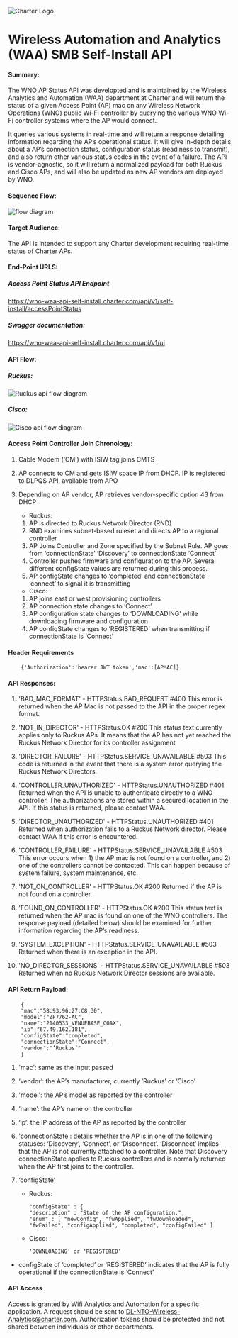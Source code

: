 ![Charter Logo](images/images_Charter_R_Logo_RGB.png)

# Wireless Automation and Analytics (WAA) SMB  Self-Install API

#### Summary:

The WNO AP Status API was developted and is maintained by the Wireless Analytics and Automation (WAA) department at Charter and will return the status of a given Access Point (AP) mac on any Wireless Network Operations (WNO) public Wi-Fi controller by querying the various WNO Wi-Fi controller systems where the AP would connect.  

It queries various systems in real-time and will return a response detailing information regarding the AP’s operational status.  It will give in-depth details about a AP’s connection status, configuration status (readiness to transmit), and also return other various status codes in the event of a failure.  The API is vendor-agnostic, so it will return a normalized payload for both Ruckus and Cisco APs, and will also be updated as new AP vendors are deployed by WNO.

#### Sequence Flow:

![flow diagram](images/flow.png)


#### Target Audience:

The API is intended to support any Charter development requiring real-time status of Charter APs.

#### End-Point URLS:

##### Access Point Status API Endpoint
https://wno-waa-api-self-install.charter.com/api/v1/self-install/accessPointStatus
##### Swagger documentation:
https://wno-waa-api-self-install.charter.com/api/v1/ui


#### API Flow:

##### Ruckus:
![Ruckus api flow diagram](images/apiFlow.png)

##### Cisco:

![Cisco api flow diagram](images/ciscoApiFlow.png)

#### Access Point Controller Join Chronology:

1. Cable Modem (‘CM’) with ISIW tag joins CMTS
	
2. AP connects to CM and gets ISIW space IP from DHCP.  IP is registered to DLPQS API, available from APO

3. Depending on AP vendor, AP retrieves vendor-specific option 43 from DHCP

	- Ruckus:
    1. AP is directed to Ruckus Network Director (RND)
	2. RND examines subnet-based ruleset and directs AP to a regional controller
	3. AP Joins Controller and Zone specified by the Subnet Rule.  AP goes from ‘connectionState’ ‘Discovery’ to connectionState ‘Connect’
	4. Controller pushes firmware and configuration to the AP.  Several different configState values are returned during this process.
	5. AP configState changes to ‘completed’ and connectionState ‘connect’ to signal it is transmitting
	
	- Cisco:
	1. AP joins east or west provisioning controllers
	2. AP connection state changes to ‘Connect’
	3. AP configuration state changes to ‘DOWNLOADING’ while downloading firmware and configuration
	4. AP configState changes to ‘REGISTERED’ when transmitting if connectionState is ‘Connect’

#### Header Requirements

        {'Authorization':'bearer JWT token','mac':[APMAC]}

#### API Responses:

1. 'BAD_MAC_FORMAT'  -  HTTPStatus.BAD_REQUEST #400
This error is returned when the AP Mac is not passed to the API in the proper regex format.

2. 'NOT_IN_DIRECTOR' - HTTPStatus.OK #200
This status text currently applies only to Ruckus APs.  It means that the AP has not yet reached the Ruckus Network Director for its controller assignment

3.	'DIRECTOR_FAILURE' - HTTPStatus.SERVICE_UNAVAILABLE #503
This code is returned in the event that there is a system error querying the Ruckus Network Directors.
4.	'CONTROLLER_UNAUTHORIZED' - HTTPStatus.UNAUTHORIZED #401
Returned when the API is unable to authenticate directly to a WNO controller.  The authorizations are stored within a secured location in the API.  If this status is returned, please contact WAA.

5.	'DIRECTOR_UNAUTHORIZED' - HTTPStatus.UNAUTHORIZED #401
Returned when authorization fails to a Ruckus Network director.  Please contact WAA if this error is encountered.

6.	'CONTROLLER_FAILURE' - HTTPStatus.SERVICE_UNAVAILABLE #503
This error occurs when 1) the AP mac is not found on a controller, and 2) one of the controllers cannot be contacted.  This can happen because of system failure, system maintenance, etc.

7.	'NOT_ON_CONTROLLER' - HTTPStatus.OK #200
Returned if the AP is not found on a controller.

8.	'FOUND_ON_CONTROLLER' - HTTPStatus.OK #200
This status text is returned when the AP mac is found on one of the WNO controllers.  The response payload (detailed below) should be examined for further information regarding the AP’s readiness.

9.	'SYSTEM_EXCEPTION' - HTTPStatus.SERVICE_UNAVAILABLE #503
Returned when there is an exception in the API.  

10.	'NO_DIRECTOR_SESSIONS' - HTTPStatus.SERVICE_UNAVAILABLE #503
Returned when no Ruckus Network Director sessions are available.

#### API Return Payload:

        {
        "mac":"58:93:96:27:C8:30",
        "model":"ZF7762-AC",
        "name":"2140533_VENUEBASE_COAX",
        "ip":"67.49.162.181",
        "configState":"completed",
        "connectionState":"Connect",
        "vendor":"’Ruckus’"
        }

1.	'mac': same as the input passed
2.	‘vendor’: the AP’s manufacturer, currently ‘Ruckus’ or ‘Cisco’
3.	'model': the AP’s model as reported by the controller
4.	‘name’: the AP’s name on the controller
5.	‘ip’: the IP address of the AP as reported by the controller
6.	'connectionState': details whether the AP is in one of the following statuses:  ‘Discovery’, ‘Connect’, or ‘Disconnect’.  ‘Disconnect’ implies that the AP is not currently attached to a controller.  Note that Discovery connectionState applies to Ruckus controllers and is normally returned when the AP first joins to the controller.  
7.	‘configState’
    
    -	Ruckus:

            "configState" : {
            "description" : "State of the AP configuration.",
            "enum" : [ "newConfig", "fwApplied", "fwDownloaded", "fwFailed", "configApplied", "completed", "configFailed" ]

    -	Cisco:

            ‘DOWNLOADING’ or ‘REGISTERED’
-	configState of ‘completed’ or ‘REGISTERED’ indicates that the AP is fully operational if the connectionState is ‘Connect’


#### API Access

Access is granted by Wifi Analytics and Automation for a specific application.  A request should be sent to DL-NTO-Wireless-Analytics@charter.com.  Authorization tokens should be protected and not shared between individuals or other departments.

